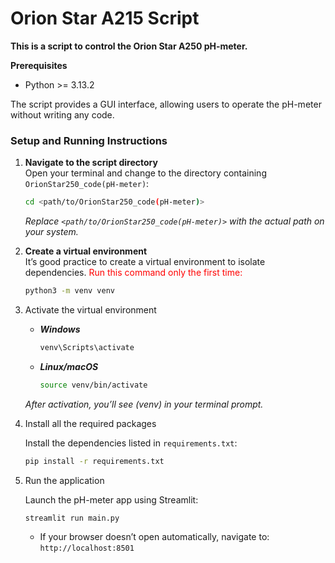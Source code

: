 # Orion Star A215 Script
**This is a script to control the Orion Star A250 pH-meter.**

**Prerequisites**
* Python >= 3.13.2

The script provides a GUI interface, allowing users to operate the pH-meter without writing any code.

### Setup and Running Instructions

1. **Navigate to the script directory**  
   Open your terminal and change to the directory containing `OrionStar250_code(pH-meter)`:
   ```bash
   cd <path/to/OrionStar250_code(pH-meter)>
   ```
    _Replace `<path/to/OrionStar250_code(pH-meter)>` with the actual path on your system._

2. **Create a virtual environment**  
    It’s good practice to create a virtual environment to isolate dependencies. <span style="color:red">Run this command only the first time:</span> 
    ```bash
    python3 -m venv venv 
    ```
3. Activate the virtual environment  
    * _**Windows**_
        ```bash
        venv\Scripts\activate
        ```
    * _**Linux/macOS**_
        ```bash
        source venv/bin/activate
        ```
    _After activation, you’ll see (venv) in your terminal prompt._


4. Install all the required packages  

    Install the dependencies listed in `requirements.txt`:

    ```bash
    pip install -r requirements.txt
    ```
5. Run the application  

    Launch the pH-meter app using Streamlit:

    ```bash
    streamlit run main.py
    ```
    * If your browser doesn’t open automatically, navigate to: `http://localhost:8501`